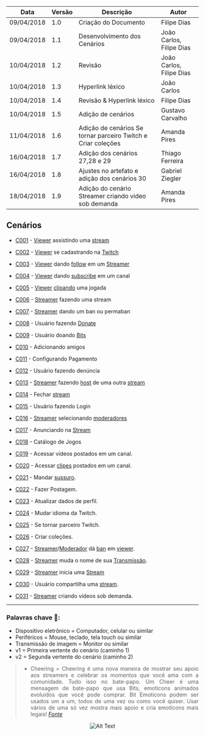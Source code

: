 |Data|Versão|Descrição|Autor|
|----|------|---------|-----|
|09/04/2018|1.0|Criação do Documento|Filipe Dias|
|09/04/2018|1.1|Desenvolvimento dos Cenários|João Carlos, Filipe Dias|
|10/04/2018|1.2|Revisão|João Carlos, Filipe Dias|
|10/04/2018|1.3|Hyperlink léxico|João Carlos|
|10/04/2018|1.4|Revisão & Hyperlink léxico|Filipe Dias|
|10/04/2018|1.5|Adição de cenários|Gustavo Carvalho|
|11/04/2018|1.6|Adição de cenários Se tornar parceiro Twitch e Criar coleções|Amanda Pires|
|16/04/2018|1.7|Adição dos cenários 27,28 e 29|Thiago Ferreira|
|16/04/2018|1.8|Ajustes no artefato e adição dos cenários 30|Gabriel Ziegler|
|18/04/2018|1.9|Adição do cenário Streamer criando video sob demanda|Amanda Pires|

## Cenários

* [C001](Cenário-001) - [Viewer](Viewer) assistindo uma [stream](Stream)

* [C002](Cenário-002) - [Viewer](Viewer) se cadastrando na [Twitch](Twitch)

* [C003](Cenário-003) - [Viewer](Viewer) dando [follow](Dar-follow) em um [Streamer](L%C3%A9xico-Streamer)

* [C004](Cenário-004) - [Viewer](Viewer) dando [subscribe](Subscribe) em um canal

* [C005](Cenário-005) - [Viewer](Viewer) [clipando](Clipes) uma jogada

* [C006](Cenário-006) - [Streamer](L%C3%A9xico-Streamer) fazendo uma stream

* [C007](Cenário-007) - [Streamer](L%C3%A9xico-Streamer)
 dando um ban ou permaban

* [C008](Cenário-008) - Usuário fazendo [Donate](Donate)

* [C009](Cenário-009) - Usuário doando [Bits](Bits)

* [C010](Cenário-010) - Adicionando amigos

* [C011](Cenário-011) - Configurando Pagamento

* [C012](Cenário-012) - Usuário fazendo denúncia

* [C013](Cenário-013) - [Streamer](L%C3%A9xico-Streamer) fazendo [host](Raid) de uma outra [stream](Stream)

* [C014](Cenário-014) - Fechar [stream](Stream)

* [C015](Cenário-015) - Usuário fazendo Login

* [C016](Cenário-016) - [Streamer](L%C3%A9xico-Streamer) selecionando [moderadores](Moderador)

* [C017](Cenário-017) - Anunciando na [Stream](Stream)

* [C018](Cenário-018) - Catálogo de Jogos

* [C019](Cenário-019) - Acessar videos postados em um canal.

* [C020](Cenário-020) - Acessar [clipes](Clipes) postados em um canal.

* [C021](Cenário-021) - Mandar [sussuro](Whisper).

* [C022](Cenário-022) - Fazer Postagem.

* [C023](Cenário-023) - Atualizar dados de perfil.

* [C024](Cenário-024) - Mudar idioma da Twitch.

* [C025](Cenário-025) - Se tornar parceiro Twitch.

* [C026](Cenário-026) - Criar coleções.

* [C027](Cenário-027) - [Streamer](Streamer)/[Moderador](Moderador) dá [ban](Ban) em [viewer](Viewer).

* [C028](Cenário-028) - [Streamer](Streamer) muda o nome de sua [Transmissão](Stream).

* [C029](Cenário-029) - [Streamer](Streamer) inicia uma [Stream](Stream)

* [C030](Cenário-030) - Usuário compartilha uma [stream](Stream).
* [C031](Cenário-031) - [Streamer](Streamer) criando vídeos sob demanda.

________________________

### Palavras chave 🔑:
* Dispositivo eletrônico = Computador, celular ou similar
* Periféricos = Mouse, teclado, tela touch ou similar
* Transmissão de imagem = Monitor ou similar
* v1 = Primeira vertente do cenário (caminho 1)
* v2 = Segunda vertente do cenário (caminho 2)

<div align="justify">

> * Cheering = Cheering é uma nova maneira de mostrar seu apoio aos streamers e celebrar os momentos que você ama com a comunidade. Tudo isso no bate-papo. Um Cheer é uma mensagem de bate-papo que usa Bits, emoticons animados evoluídos que você pode comprar. Bit Emoticons podem ser usados um a um, todos de uma vez ou como você quiser. Usar vários de uma só vez mostra mais apoio e cria emoticons mais legais! _[Fonte](https://help.twitch.tv/customer/pt_br/portal/articles/2449458-guia-do-cheering-beta-)_

</div>
<div align="center">

![Alt Text](http://i.imgur.com/Pnw2fs9.gif)

</div>
